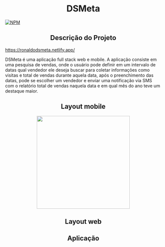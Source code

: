 <h1 align="center">
DSMeta
</h1>

[![NPM](https://img.shields.io/npm/l/react)](https://github.com/RonaldoCesar28/DSMeta/blob/main/LICENSE)

<h2 align="center">
Descrição do Projeto
</h2>

https://ronaldodsmeta.netlify.app/

DSMeta é uma aplicação full stack web e mobile.
A aplicação consiste em uma pesquisa de vendas, onde o usuário pode definir em um intervalo de datas qual vendedor ele deseja buscar para coletar informações como visitas e total de vendas durante aquela data, após o preenchimento das datas, pode se escolher um vendedor e enviar uma notificação via SMS com o relatório total de vendas naquela data e em qual mês do ano teve um destaque maior.

<h2 align="center">
Layout mobile
</h2>

<div align="center">
<img src="https://user-images.githubusercontent.com/101528945/182218482-f255c4af-2cda-4133-a7d6-2d83c163cf66.jpg" width="300" />
</div>

<h2 align="center">
Layout web
</h2>



<h2 align="center">
Aplicação
</h2>

